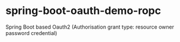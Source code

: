 # spring-boot-oauth-demo-ropc
Spring Boot based Oauth2 (Authorisation grant type: resource owner password credential)
